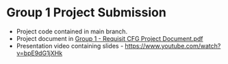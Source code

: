 # Group 1 Project Submission
- Project code contained in main branch.
- Project document in [Group 1 - Requisit CFG Project Document.pdf](https://github.com/CFG-Fullstack-1-Group-1/Library-Book-Ordering/blob/main/Requisit%20Group%201%20Project%20Submission/Group%201%20-%20Requisit%20CFG%20Project%20Document.pdf)
- Presentation video containing slides - https://www.youtube.com/watch?v=bpE9dG1jXHk
